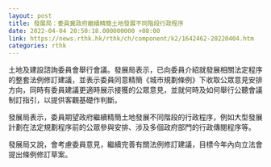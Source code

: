 ```yaml
---
layout: post
title: 發展局：委員冀政府繼續精簡土地發展不同階段行政程序
date: 2022-04-04 20:50:18.000000000 +08:00
link: https://news.rthk.hk/rthk/ch/component/k2/1642462-20220404.htm
categories: rthk
---
```


土地及建設諮詢委員會舉行會議。發展局表示，已向委員介紹就發展相關法定程序的整套法例修訂建議，並表示委員同意精簡《城市規劃條例》下收取公眾意見安排方向，同時有委員建議更適時展示接獲的公眾意見，並就何時及如何舉行公聽會議制訂指引，以提供客觀基礎作判斷。

發展局表示，委員期望政府繼續精簡土地發展不同階段的行政程序，例如大型發展計劃在法定規劃程序前的公眾參與安排、涉及多個政府部門的行政傳閱程序等。

發展局又說，會考慮委員意見，繼續完善有關法例修訂建議，目標今年內向立法會提出條例修訂草案。
